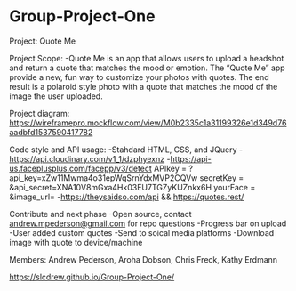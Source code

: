 # Group-Project-One


Project: Quote Me


Project Scope:
-Quote Me is an app that allows users to upload a headshot and return a quote that matches the mood or emotion.
The “Quote Me” app provide a new, fun way to customize your photos with quotes. The end result is a polaroid style photo with a quote that matches the mood of the image the user uploaded.


Project diagram:
https://wireframepro.mockflow.com/view/M0b2335c1a31199326e1d349d76aadbfd1537590417782


Code style and API usage:
-Stahdard HTML, CSS, and JQuery
-https://api.cloudinary.com/v1_1/dzphyexnz
-https://api-us.faceplusplus.com/facepp/v3/detect
   APIkey = ?api_key=xZw11Mwma4o31epWqSrnYdxMVP2CQVw
   secretKey = &api_secret=XNA10V8mGxa4Hk03EU7TGZyKUZnkx6H
   yourFace = &image_url=
-https://theysaidso.com/api && https://quotes.rest/


Contribute and next phase
-Open source, contact andrew.mpederson@gmail.com for repo questions
-Progress bar on upload
-User added custom quotes
-Send to soical media platforms
-Download image with quote to device/machine

Members:
Andrew Pederson, Aroha Dobson, Chris Freck, Kathy Erdmann

https://slcdrew.github.io/Group-Project-One/

